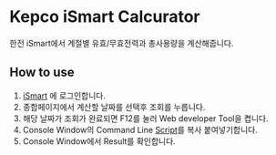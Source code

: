 # Kepco iSmart Calcurator
한전 iSmart에서 계절별 유효/무효전력과 총사용량을 계산해줍니다.
## How to use
1. [iSmart](https://pccs.kepco.co.kr/iSmart/) 에 로그인합니다.
2. 종합페이지에서 계산할 날짜를 선택후 조회를 누릅니다.
3. 해당 날짜가 조회가 완료되면 F12를 눌러 Web developer Tool을 켭니다.
4. Console Window의 Command Line [Script](https://github.com/ergo9ine/kepco-ismart-Calcurator/blob/master/Script.js)를 복사 붙여넣기합니다.
5. Console Window에서 Result를 확인합니다.
